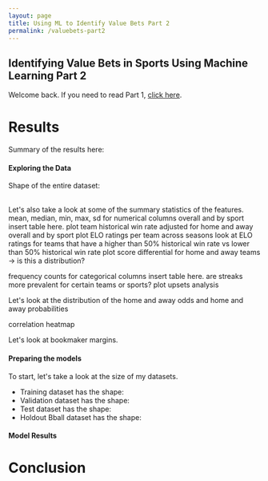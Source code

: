```yaml
---
layout: page
title: Using ML to Identify Value Bets Part 2
permalink: /valuebets-part2
---
```


## Identifying Value Bets in Sports Using Machine Learning Part 2

Welcome back. If you need to read Part 1, [click here](projects/valuebets.md).

# Results

Summary of the results here:

#### Exploring the Data

Shape of the entire dataset: 

<br>
Let's also take a look at some of the summary statistics of the features.
mean, median, min, max, sd for numerical columns overall and by sport
insert table here.
plot team historical win rate adjusted for home and away overall and by sport
plot ELO ratings per team across seasons
look at ELO ratings for teams that have a higher than 50% historical win rate vs lower than 50% historical win rate
plot score differential for home and away teams -> is this a distribution?

frequency counts for categorical columns
insert table here.
are streaks more prevalent for certain teams or sports?
plot upsets analysis

Let's look at the distribution of the home and away odds and home and away probabilities

correlation heatmap

Let's look at bookmaker margins.

#### Preparing the models

To start, let's take a look at the size of my datasets.
- Training dataset has the shape:
- Validation dataset has the shape:
- Test dataset has the shape:
- Holdout Bball dataset has the shape:

#### Model Results

# Conclusion